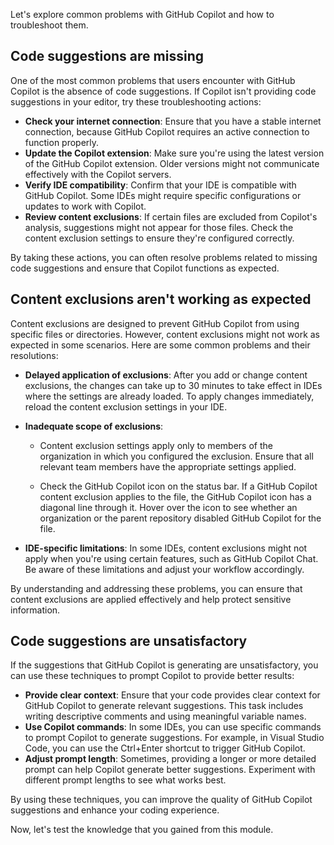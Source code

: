 Let's explore common problems with GitHub Copilot and how to troubleshoot them.

## Code suggestions are missing

One of the most common problems that users encounter with GitHub Copilot is the absence of code suggestions. If Copilot isn't providing code suggestions in your editor, try these troubleshooting actions:

- **Check your internet connection**: Ensure that you have a stable internet connection, because GitHub Copilot requires an active connection to function properly.
- **Update the Copilot extension**: Make sure you're using the latest version of the GitHub Copilot extension. Older versions might not communicate effectively with the Copilot servers.
- **Verify IDE compatibility**: Confirm that your IDE is compatible with GitHub Copilot. Some IDEs might require specific configurations or updates to work with Copilot.
- **Review content exclusions**: If certain files are excluded from Copilot's analysis, suggestions might not appear for those files. Check the content exclusion settings to ensure they're configured correctly.

By taking these actions, you can often resolve problems related to missing code suggestions and ensure that Copilot functions as expected.

## Content exclusions aren't working as expected

Content exclusions are designed to prevent GitHub Copilot from using specific files or directories. However, content exclusions might not work as expected in some scenarios. Here are some common problems and their resolutions:

- **Delayed application of exclusions**: After you add or change content exclusions, the changes can take up to 30 minutes to take effect in IDEs where the settings are already loaded. To apply changes immediately, reload the content exclusion settings in your IDE.
- **Inadequate scope of exclusions**:

  - Content exclusion settings apply only to members of the organization in which you configured the exclusion. Ensure that all relevant team members have the appropriate settings applied.

  - Check the GitHub Copilot icon on the status bar. If a GitHub Copilot content exclusion applies to the file, the GitHub Copilot icon has a diagonal line through it. Hover over the icon to see whether an organization or the parent repository disabled GitHub Copilot for the file.

- **IDE-specific limitations**: In some IDEs, content exclusions might not apply when you're using certain features, such as GitHub Copilot Chat. Be aware of these limitations and adjust your workflow accordingly.

By understanding and addressing these problems, you can ensure that content exclusions are applied effectively and help protect sensitive information.

## Code suggestions are unsatisfactory

If the suggestions that GitHub Copilot is generating are unsatisfactory, you can use these techniques to prompt Copilot to provide better results:

- **Provide clear context**: Ensure that your code provides clear context for GitHub Copilot to generate relevant suggestions. This task includes writing descriptive comments and using meaningful variable names.
- **Use Copilot commands**: In some IDEs, you can use specific commands to prompt Copilot to generate suggestions. For example, in Visual Studio Code, you can use the Ctrl+Enter shortcut to trigger GitHub Copilot.
- **Adjust prompt length**: Sometimes, providing a longer or more detailed prompt can help Copilot generate better suggestions. Experiment with different prompt lengths to see what works best.

By using these techniques, you can improve the quality of GitHub Copilot suggestions and enhance your coding experience.

Now, let's test the knowledge that you gained from this module.

